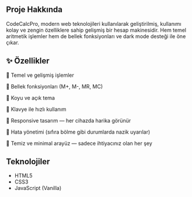 ## Proje Hakkında

CodeCalcPro, modern web teknolojileri kullanılarak geliştirilmiş, kullanımı kolay ve zengin özelliklere sahip gelişmiş bir hesap makinesidir. Hem temel aritmetik işlemler hem de bellek fonksiyonları ve dark mode desteği ile öne çıkar.

 ## ✨ Özellikler

🔢 Temel ve gelişmiş işlemler

💾 Bellek fonksiyonları (M+, M-, MR, MC)

🌙 Koyu ve açık tema

🎹 Klavye ile hızlı kullanım

📱 Responsive tasarım — her cihazda harika görünür

🚫 Hata yönetimi (sıfıra bölme gibi durumlarda nazik uyarılar)

🧹 Temiz ve minimal arayüz — sadece ihtiyacınız olan her şey

## Teknolojiler

- HTML5  
- CSS3  
- JavaScript (Vanilla)  